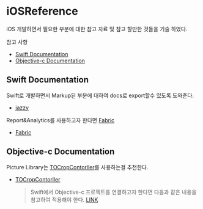 # iOSReference
iOS 개발하면서 필요한 부분에 대한 참고 자료 및 참고 할만한 것들을 기술 하였다.

참고 사항
- [Swift Documentation](#swift-documentation)
- [Objective-c Documentation](#objective-c-documentation)

## Swift Documentation
Swift로 개발하면서 Markup된 부분에 대하여 docs로 export할수 있도록 도와준다.
- [jazzy](http://nshipster.com/swift-documentation/)

Report&Analytics를 사용하고자 한다면 [Fabric](https://docs.fabric.io/apple/fabric/overview.html)
- [Fabric](https://docs.fabric.io/apple/fabric/overview.html)

## Objective-c Documentation
Picture Library는 [TOCropContorller](https://github.com/TimOliver/TOCropViewController)를 사용하는걸 추천한다.
- [TOCropContorller](http://nshipster.com/swift-documentation/)

  > Swift에서 Objective-c 프로젝트를 연결하고자 한다면 다음과 같은 내용을 참고하여 적용해야 한다.
  [LINK](https://developer.apple.com/library/content/documentation/Swift/Conceptual/BuildingCocoaApps/MixandMatch.html)
